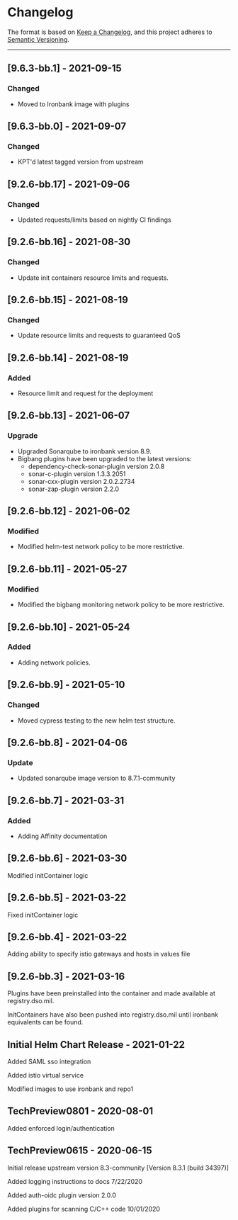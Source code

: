 # Changelog

The format is based on [Keep a Changelog](https://keepachangelog.com/en/1.0.0/), and this project adheres to [Semantic Versioning](https://semver.org/spec/v2.0.0.html).

---
## [9.6.3-bb.1] - 2021-09-15
### Changed
- Moved to Ironbank image with plugins

## [9.6.3-bb.0] - 2021-09-07
### Changed
- KPT'd latest tagged version from upstream

## [9.2.6-bb.17] - 2021-09-06
### Changed
- Updated requests/limits based on nightly CI findings

## [9.2.6-bb.16] - 2021-08-30
### Changed
- Update init containers resource limits and requests.

## [9.2.6-bb.15] - 2021-08-19
### Changed
- Update resource limits and requests to guaranteed QoS

## [9.2.6-bb.14] - 2021-08-19
### Added
- Resource limit and request for the deployment

## [9.2.6-bb.13] - 2021-06-07
### Upgrade
- Upgraded Sonarqube to ironbank version 8.9.
- Bigbang plugins have been upgraded to the latest versions:
  - dependency-check-sonar-plugin version 2.0.8
  - sonar-c-plugin version 1.3.3.2051
  - sonar-cxx-plugin version 2.0.2.2734
  - sonar-zap-plugin version 2.2.0

## [9.2.6-bb.12] - 2021-06-02
### Modified
- Modified helm-test network policy to be more restrictive.

## [9.2.6-bb.11] - 2021-05-27
### Modified
- Modified the bigbang monitoring network policy to be more restrictive.

## [9.2.6-bb.10] - 2021-05-24
### Added
- Adding network policies.

## [9.2.6-bb.9] - 2021-05-10
### Changed
- Moved cypress testing to the new helm test structure.

## [9.2.6-bb.8] - 2021-04-06
### Update
- Updated sonarqube image version to 8.7.1-community

## [9.2.6-bb.7] - 2021-03-31
### Added
- Adding Affinity documentation

## [9.2.6-bb.6] - 2021-03-30

Modified initContainer logic

## [9.2.6-bb.5] - 2021-03-22

Fixed initContainer logic

## [9.2.6-bb.4] - 2021-03-22

Adding ability to specify istio gateways and hosts in values file

## [9.2.6-bb.3] - 2021-03-16
Plugins have been preinstalled into the container and made available at registry.dso.mil.

InitContainers have also been pushed into registry.dso.mil until ironbank equivalents can be found.

## Initial Helm Chart Release - 2021-01-22
Added SAML sso integration

Added istio virtual service

Modified images to use ironbank and repo1

## TechPreview0801 - 2020-08-01
Added enforced login/authentication

## TechPreview0615 - 2020-06-15
Initial release
upstream version 8.3-community [Version 8.3.1 (build 34397)]

Added logging instructions to docs 7/22/2020

Added auth-oidc plugin version 2.0.0

Added plugins for scanning C/C++ code 10/01/2020
